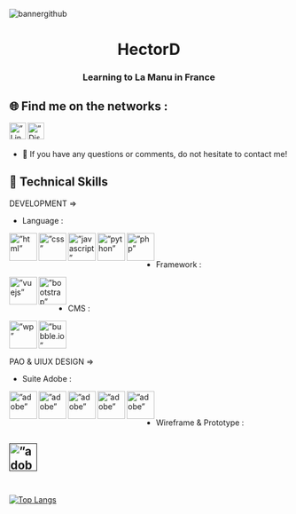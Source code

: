 ![bannergithub](https://user-images.githubusercontent.com/94568519/221982507-fbcde936-47a1-47e2-9c4c-97fc55fcb7be.png)

<div align="center">
<h1>HectorD</h1>
<h3>Learning to La Manu in France</h3>
</div>

## 🌐 Find me on the networks :

<a href="https://www.linkedin.com/in/hector-deal"> <img align="left" src="https://user-images.githubusercontent.com/94568519/222081691-5b6df648-2e9e-4b08-9380-88945b0644a4.png" alt=”Linkedin-HectorD” height ="30px" width ="30px"/></a>
<a href="421662362806910978"> <img align="left" src="https://user-images.githubusercontent.com/94568519/222078163-110c4a67-9bcd-48df-8822-e65f8edf868d.png" alt=”Discord-HectorD” height ="30px" width ="30px"/></a>
</br></br>
- 💬 If you have any questions or comments, do not hesitate to contact me!

## 🌱 Technical Skills
DEVELOPMENT =>
- Language :

<a href="https://developer.mozilla.org/fr/docs/Web/HTML"> <img align="left" src="https://user-images.githubusercontent.com/94568519/221991663-fe433996-ea84-48e9-abc8-4f35494c1dda.png" alt=”html” height ="50px" width ="50px"/></a>

<a href="https://developer.mozilla.org/fr/docs/Web/CSS/@document"> <img align="left" src="https://user-images.githubusercontent.com/94568519/221993264-d654f346-09aa-4de5-a428-7bcea6a58cf0.png" alt=”css” height ="50px" width ="50px"/></a>

<a href="https://developer.mozilla.org/fr/docs/Web/JavaScript"> <img align="left" src="https://user-images.githubusercontent.com/94568519/221993480-fd11bd5b-df23-40bb-8bb4-3d5cc26c6eb8.png" alt=”javascript” height ="50px" width ="50px"/></a>

<a href="https://docs.python.org/3/"> <img align="left" src="https://user-images.githubusercontent.com/94568519/221993879-fa4e229f-0284-4f5a-b4a5-60423f4ee2c0.png" alt=”python” height ="50px" width ="50px"/></a>

<a href="https://www.php.net/docs.php"> <img align="left" src="https://user-images.githubusercontent.com/94568519/221994191-7c8b1477-6ac9-48f5-8dd7-2192fb034bcc.png" alt=”php” height ="50px" width ="50px"/></a>
</br></br>
- Framework :

<a href="https://vuejs.org/"> <img align="left" src="https://user-images.githubusercontent.com/94568519/221996647-216957b7-5fff-464d-87e2-a9f5e46030e9.png" alt=”vuejs” height ="50px" width ="50px"/></a>

<a href="https://getbootstrap.com/"> <img align="left" src="https://user-images.githubusercontent.com/94568519/221997148-9143e0d2-42ea-4360-a5de-f19906afdf52.png" alt=”bootstrap” height ="50px" width ="50px"/></a>
</br></br>
- CMS :

<a href="https://wordpress.com/"> <img align="left" src="https://user-images.githubusercontent.com/94568519/221997798-9d82aae0-da9b-4860-8e84-b1de56e67df7.png" alt=”wp” height ="50px" width ="50px"/></a>

<a href="https://bubble.io/"> <img align="left" src="https://user-images.githubusercontent.com/94568519/221998062-f21f7453-95a2-49d5-9b9d-5259da386db5.png" alt=”bubble.io” height ="50px" width ="50px"/></a>
</br></br></br>

PAO & UIUX DESIGN =>
- Suite Adobe :

<a href="https://www.adobe.com/"> <img align="left" src="https://user-images.githubusercontent.com/94568519/222075665-1e920a0e-2653-4526-bc9b-ecc86a9c0a7c.png" alt=”adobe” height ="50px" width ="50px"/></a>

<a href="https://www.adobe.com/"> <img align="left" src="https://user-images.githubusercontent.com/94568519/222075954-67e49600-ea15-4bf5-b6c7-40ae675d5c48.png" alt=”adobe” height ="50px" width ="50px"/></a>

<a href="https://www.adobe.com/"> <img align="left" src="https://user-images.githubusercontent.com/94568519/222076131-1a1386d5-0830-41b5-9969-bcbc4bd3e4a6.png" alt=”adobe” height ="50px" width ="50px"/></a>

<a href="https://www.adobe.com/"> <img align="left" src="https://user-images.githubusercontent.com/94568519/222076282-d47d7c7f-b5e2-417f-a043-178a438d781a.png" alt=”adobe” height ="50px" width ="50px"/></a>

<a href="https://www.adobe.com/"> <img align="left" src="https://user-images.githubusercontent.com/94568519/222076488-231c08f9-11e2-4f61-a276-93dd6d7cba86.png" alt=”adobe” height ="50px" width ="50px"/></a>

</br></br>
- Wireframe & Prototype :

<a href=""> <img align="left" src="https://user-images.githubusercontent.com/94568519/222077655-e00d9e21-139c-4046-8d9d-f0bc337b74c0.png" alt=”adobe” height ="50px" width ="50px"/></a>
</br></br></br>
-
[![Top Langs](https://github-readme-stats.vercel.app/api/top-langs/?username=HectorDeal&layout=compact)](https://github.com/HectorDeal)
